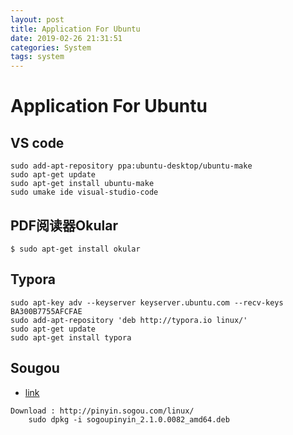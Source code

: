 ```yaml
---
layout: post
title: Application For Ubuntu
date: 2019-02-26 21:31:51
categories: System
tags: system
---
```


# Application For Ubuntu

## VS code 

```
sudo add-apt-repository ppa:ubuntu-desktop/ubuntu-make
sudo apt-get update
sudo apt-get install ubuntu-make
sudo umake ide visual-studio-code
```

## PDF阅读器Okular

```
$ sudo apt-get install okular 
```

## Typora

```
sudo apt-key adv --keyserver keyserver.ubuntu.com --recv-keys BA300B7755AFCFAE
sudo add-apt-repository 'deb http://typora.io linux/'
sudo apt-get update
sudo apt-get install typora
```

## Sougou

+ [link](https://blog.csdn.net/areigninhell/article/details/79696751)

```
Download : http://pinyin.sogou.com/linux/ 
	sudo dpkg -i sogoupinyin_2.1.0.0082_amd64.deb  	
```

